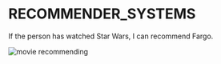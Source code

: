 # RECOMMENDER_SYSTEMS

If the person has watched Star Wars, I can recommend Fargo.

![movie recommending](https://user-images.githubusercontent.com/73308365/120543418-f84a7d80-c3f4-11eb-8df4-54b0a0b02835.png)

